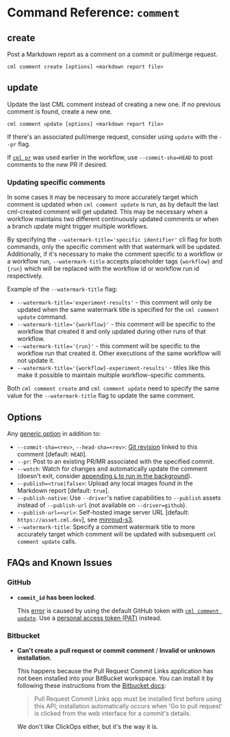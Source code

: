 # Command Reference: `comment`

## create

Post a Markdown report as a comment on a commit or pull/merge request.

```usage
cml comment create [options] <markdown report file>
```

## update

Update the last CML comment instead of creating a new one. If no previous
comment is found, create a new one.

```usage
cml comment update [options] <markdown report file>
```

<admon type="tip">

If there's an associated pull/merge request, consider using `update` with the
`--pr` flag.

</admon>

<admon type="tip">

If [`cml pr`](/doc/ref/pr) was used earlier in the workflow, use
`--commit-sha=HEAD` to post comments to the new PR if desired.

</admon>

### Updating specific comments

In some cases it may be necessary to more accurately target which comment is
updated when `cml comment update` is run, as by default the last cml-created
comment will get updated. This may be necessary when a workflow maintains two
different continuously updated comments or when a branch update might trigger
multiple workflows.

By specifying the `--watermark-title='specific identifier'` cli flag for both
commands, only the specific comment with that watermark will be updated.
Additionally, if it's necessary to make the comment specific to a workflow or a
workflow run, `--watermark-title` accepts placeholder tags `{workflow}` and
`{run}` which will be replaced with the workflow id or workflow run id
respectively.

Example of the `--watermark-title` flag:

- `--watermark-title='experiment-results'` - this comment will only be updated
  when the same watermark title is specified for the `cml comment update`
  command.
- `--watermark-title='{workflow}'` - this comment will be specific to the
  workflow that created it and only updated during other runs of that workflow.
- `--watermark-title='{run}'` - this comment will be specific to the workflow
  run that created it. Other executions of the same workflow will not update it.
- `--watermark-title='{workflow}-experiment-results'` - titles like this make it
  possible to maintain multiple workflow-specific comments.

<admon type="tip">

Both `cml comment create` and `cml comment update` need to specify the same
value for the `--watermark-title` flag to update the same comment.

</admon>

## Options

Any [generic option](/doc/ref) in addition to:

- `--commit-sha=<rev>`, `--head-sha=<rev>`:
  [Git revision](https://git-scm.com/docs/gitrevisions) linked to this comment
  [default: `HEAD`].
- `--pr`: Post to an existing PR/MR associated with the specified commit.
- `--watch`: Watch for changes and automatically update the comment (doesn't
  exit, consider
  [appending `&` to run in the background](<https://en.wikipedia.org/wiki/Job_control_(Unix)#Implementation>)).
- `--publish=<true|false>`: Upload any local images found in the Markdown report
  [default: `true`].
- `--publish-native`: Use `--driver`'s native capabilities to `--publish` assets
  instead of `--publish-url` (not available on `--driver=github`).
- `--publish-url=<url>`: Self-hosted image server URL [default:
  `https://asset.cml.dev`], see
  [minroud-s3](https://github.com/iterative/minroud-s3).
- `--watermark-title`: Specify a comment watermark title to more accurately
  target which comment will be updated with subsequent `cml comment update`
  calls.

## FAQs and Known Issues

### GitHub

- **`commit_id` has been locked**.

  This
  [error](https://github.community/t/comment-api-does-not-describe-commit-id-has-been-locked/159853/2)
  is caused by using the default GitHub token with
  [`cml comment update`](#update). Use a
  [personal access token (PAT)](/doc/self-hosted-runners?tab=GitHub#personal-access-token)
  instead.

### Bitbucket

- **Can't create a pull request or commit comment** / **Invalid or unknown
  installation**.

  This happens because the Pull Request Commit Links application has not been
  installed into your BitBucket workspace. You can install it by following these
  instructions from the [Bitbucket docs][bb-docs-install-pr-links]:

  > Pull Request Commit Links app must be installed first before using this API;
  > installation automatically occurs when 'Go to pull request' is clicked from
  > the web interface for a commit's details.

  We don't like ClickOps either, but it's the way it is.

[bb-docs-install-pr-links]:
  https://developer.atlassian.com/cloud/bitbucket/rest/api-group-pullrequests#api-repositories-workspace-repo-slug-commit-commit-pullrequests-get
